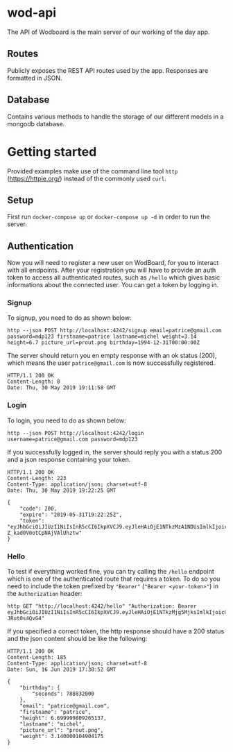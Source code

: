 # wod-api
The API of Wodboard is the main server of our working of the day app.

## Routes

Publicly exposes the REST API routes used by the app. Responses are formatted in JSON.

## Database

Contains various methods to handle the storage of our different models in a mongodb database.

# Getting started

Provided examples make use of the command line tool `http` (https://httpie.org/) instead of the commonly used `curl`.

## Setup

First run `docker-compose up` or `docker-compose up -d` in order to run the server.

## Authentication

Now you will need to register a new user on WodBoard, for you to interact with all endpoints.
After your registration you will have to provide an auth token to access all authenticated routes, such as `/hello` which gives basic informations about the connected user.
You can get a token by logging in.

### Signup

To signup, you need to do as shown below:
```
http --json POST http://localhost:4242/signup email=patrice@gmail.com password=mdp123 firstname=patrice lastname=michel weight=3.14 height=6.7 picture_url=prout.png birthday=1994-12-31T00:00:00Z
```

The server should return you en empty response with an ok status (200), which means the user `patrice@gmail.com` is now successfully registered.
```
HTTP/1.1 200 OK
Content-Length: 0
Date: Thu, 30 May 2019 19:11:58 GMT
```

### Login

To login, you need to do as shown below:
```
http --json POST http://localhost:4242/login username=patrice@gmail.com password=mdp123
```

If you successfully logged in, the server should reply you with a status 200 and a json response containing your token.
```
HTTP/1.1 200 OK
Content-Length: 223
Content-Type: application/json; charset=utf-8
Date: Thu, 30 May 2019 19:22:25 GMT

{
    "code": 200,
    "expire": "2019-05-31T19:22:25Z",
    "token": "eyJhbGciOiJIUzI1NiIsInR5cCI6IkpXVCJ9.eyJleHAiOjE1NTkzMzA1NDUsImlkIjoicGF0cmljZUBnbWFpbC5jb20iLCJvcmlnX2lhdCI6MTU1OTI0NDE0NX0.CCP0IzIHZEjhdQso6KW-Z_kad0V0otCpNAjVAlUhztw"
}
```

### Hello

To test if everything worked fine, you can try calling the `/hello` endpoint which is one of the authenticated route that requires a token.
To do so you need to include the token prefixed by `"Bearer"` (`"Bearer <your-token>"`) in the `Authorization` header:

```
http GET "http://localhost:4242/hello" "Authorization: Bearer eyJhbGciOiJIUzI1NiIsInR5cCI6IkpXVCJ9.eyJleHAiOjE1NTkzMjg5MjksImlkIjoicGF0cmljZUBnbWFpbC5jb20iLCJvcmlnX2lhdCI6MTU1OTI0MjUyOX0.iQEZbeD6GyZ9EsTeXFq574UhW4mBPGq-JRut0s4QvG4"
```

If you specified a correct token, the http response should have a 200 status and the json content should be like the following:
```
HTTP/1.1 200 OK
Content-Length: 185
Content-Type: application/json; charset=utf-8
Date: Sun, 16 Jun 2019 17:30:52 GMT

{
    "birthday": {
        "seconds": 788832000
    },
    "email": "patrice@gmail.com",
    "firstname": "patrice",
    "height": 6.699999809265137,
    "lastname": "michel",
    "picture_url": "prout.png",
    "weight": 3.140000104904175
}

```